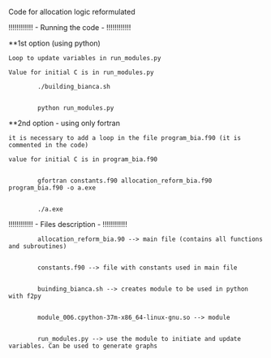 Code for allocation logic reformulated

!!!!!!!!!!!! - Running the code  - !!!!!!!!!!!!  

**1st option (using python)

    Loop to update variables in run_modules.py

    Value for initial C is in run_modules.py

			./building_bianca.sh


			python run_modules.py





**2nd option - using only fortran

    it is necessary to add a loop in the file program_bia.f90 (it is commented in the code)

    value for initial C is in program_bia.f90


			gfortran constants.f90 allocation_reform_bia.f90 program_bia.f90 -o a.exe


			./a.exe




!!!!!!!!!!!! - Files description - !!!!!!!!!!!! 

			allocation_reform_bia.90 --> main file (contains all functions and subroutines)


			constants.f90 --> file with constants used in main file


			buinding_bianca.sh --> creates module to be used in python with f2py


			module_006.cpython-37m-x86_64-linux-gnu.so --> module


			run_modules.py --> use the module to initiate and update variables. Can be used to generate graphs


